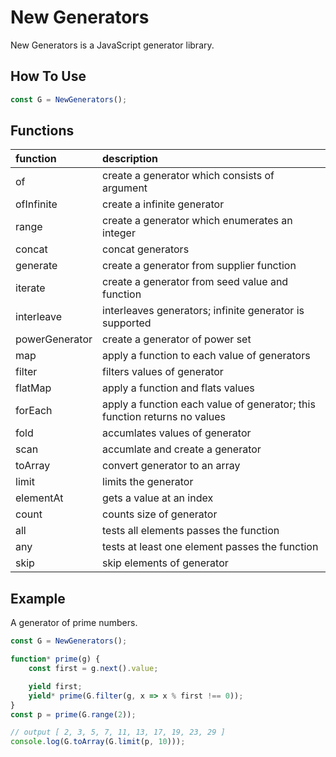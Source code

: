 # New Generators

New Generators is a JavaScript generator library.  

## How To Use

```javascript
const G = NewGenerators();
```

## Functions

|function|description|
|:---|:---|
|of|create a generator which consists of argument|
|ofInfinite|create a infinite generator|
|range|create a generator which enumerates an integer|
|concat|concat generators|
|generate|create a generator from supplier function|
|iterate|create a generator from seed value and function|
|interleave|interleaves generators; infinite generator is supported|
|powerGenerator|create a generator of power set|
|map|apply a function to each value of generators|
|filter|filters values of generator|
|flatMap|apply a function and flats values|
|forEach|apply a function each value of generator; this function returns no values|
|fold|accumlates values of generator|
|scan|accumlate and create a generator|
|toArray|convert generator to an array|
|limit|limits the generator|
|elementAt|gets a value at an index|
|count|counts size of generator|
|all|tests all elements passes the function|
|any|tests at least one element passes the function|
|skip|skip elements of generator|

## Example

A generator of prime numbers.

```javascript
const G = NewGenerators();

function* prime(g) {
    const first = g.next().value;

    yield first;
    yield* prime(G.filter(g, x => x % first !== 0));
}
const p = prime(G.range(2));

// output [ 2, 3, 5, 7, 11, 13, 17, 19, 23, 29 ]
console.log(G.toArray(G.limit(p, 10)));
```

